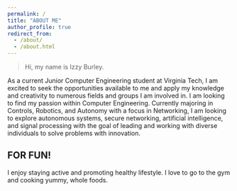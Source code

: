 ```yaml
---
permalink: /
title: "ABOUT ME"
author_profile: true
redirect_from: 
  - /about/
  - /about.html
---
```


> Hi, my name is Izzy Burley.

As a current Junior Computer Engineering student at Virginia Tech, I am excited to seek the opportunities available to me and apply my knowledge and creativity to numerous fields and groups I am involved in. 
I am looking to find my passion within Computer Engineering. 
Currently majoring in Controls, Robotics, and Autonomy with a focus in Networking, I am looking to explore autonomous systems, secure networking, artificial intelligence, and signal processing with the goal of leading and working with diverse individuals to solve problems with innovation.

## FOR FUN!
I enjoy staying active and promoting healthy lifestyle. I love to go to the gym and cooking yummy, whole foods. 





































